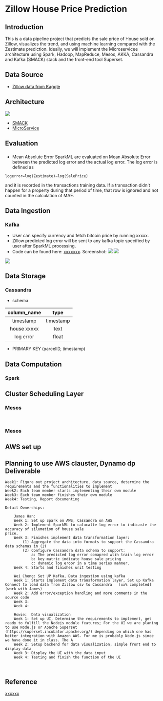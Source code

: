 Zillow House Price Prediction
================

Introduction
------------

This is a data pipeline project that predicts the sale price of House sold on Zillow, visualizes the trend, and using machine learning compared with the Zestimate prediction. Ideally, we will implement the Microservicee architecture using Spark, Hadoop, MapReduce, Mesos, AKKA, Cassandra and Kafka (SMACK) stack and the front-end tool Superset.

Data Source
-----------

-   [Zillow data from Kaggle](https://www.kaggle.com/c/zillow-prize-1#description)


Architecture
------------
![](images/architecture.png)
-   [SMACK](http://bigdata-madesimple.com/smackspark-mesos-akka-kafka/)
-   [MicroService](https://www.linkedin.com/pulse/how-go-from-lamp-microservices-eric-macdougall/)

Evaluation
--------------

###

-   Mean Absolute Error
SparkML are evaluated on Mean Absolute Error between the predicted log error and the actual log error. The log error is defined as

`logerror=log(Zestimate)−log(SalePrice)`

and it is recorded in the transactions training data. If a transaction didn't happen for a property during that period of time, that row is ignored and not counted in the calculation of MAE.


Data Ingestion
--------------

### Kafka

-   User can specify currency and fetch bitcoin price by running xxxxx.
-   Zillow predicted log error will be sent to any kafka topic specified by user after SparkML processing.
-   Code can be found here: [xxxxxxx](fetch-bitcoin-price.py). Screenshot: ![](images/xxxxx.png) ![](images/xxxxx.png)

![](images/xxxxxx.png)

Data Storage
------------

### Cassandra

-   schema

| column\_name |    type   |
|:------------:|:---------:|
|   timestamp  | timestamp |
|   house xxxxx   |    text   |
|   log error |   float   |


-   PRIMARY KEY (parcelID, timestamp)

Data Computation
----------------

### Spark

Cluster Scheduling Layer
------------------------

### Mesos

​
### Mesos
AWS set up 
---------------
Planning to use AWS clauster, Dynamo dp
​
Deliverable
---------------

	Week1: Figure out project architecture, data source, determine the requirements and the functionalities to implement
	Week2: Each team member starts implementing their own module
	Week3: Each team member finishes their own module
	Week4: Testing, Report documenting		
	
	Detail Ownerships:
	
		James Han: 
		Week 1: Set up Spark on AWS, Cassandra on AWS
		Week 2: Implement SparkML to calucalte log error to indicaste the accuracy of silumation of house sale                               price.
		Week 3: Finishes implement data transformation layer: 
			(1) Aggregate the data into formats to support the Cassandra data schemas in (2)
			(2) Configure Cassandra data schema to support:
				a: The predicted log error comapred wtih train log error
				b: key matric indicate house sale pricing
				c: dynamic log eroor in a time series manner.		
		Week 4: Starts and finishes unit testing
		
		Wei Cheng: Set UP Kafka, Data ingestion using kafka
		Week 1: Starts implement data transformation layer, Set up Kafka Connect to load data from Zillow csv to Cassandra   [xx% completed] (work with James)
		Week 2: Add error/exception handling and more comments in the source code
		Week 3: 
		Week 4: 
		
		Howie:  Data visualization
		Week 1: Set up UI, Determine the requirements to implement, get ready to fulfill the Nodejs module features; For the UI we are planing to use Node.js or Apache Superset (https://superset.incubator.apache.org/) depending on which one has better integration with Amazon AWS. For me is probably Node.js since we have done it in class. The A
		Week 2: Setup backend for data visualization; simple front end to display data
		Week 3: Display the UI with the data input 
		Week 4: Testing and finish the function of the UI



​	


Reference
---------

[xxxxxx](http://xxxxxxx)
